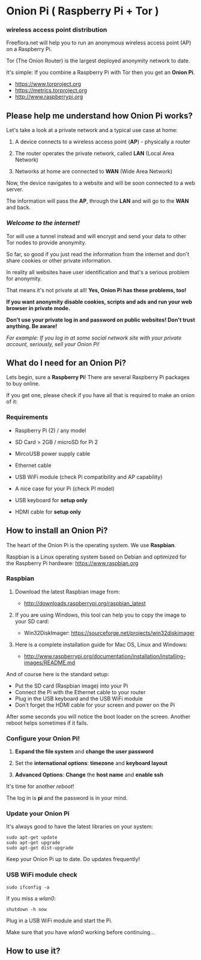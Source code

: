 Onion Pi ( Raspberry Pi + Tor )
===============================

### wireless access point distribution

Freeflora.net will help you to run an anonymous wireless access point (AP) on a Raspberry Pi.

Tor (The Onion Router) is the largest deployed anonymity network to date.

It's simple: If you combine a Raspberry Pi with Tor then you get an **Onion Pi**.

-   https://www.torproject.org
-   https://metrics.torproject.org
-   http://www.raspberrypi.org

Please help me understand how Onion Pi works?
---------------------------------------------

Let's take a look at a private network and a typical use case at home:

1.  A device connects to a wireless access point (**AP**) - physically a router

2.  The router operates the private network, called **LAN** (Local Area Network)

3.  Networks at home are connected to **WAN** (Wide Area Network)

Now, the device navigates to a website and will be soon connected to a web server.

The information will pass the **AP**, through the **LAN** and will go to the **WAN** and back.

### *Welcome to the internet!*

Tor will use a tunnel instead and will encrypt and send your data to other Tor nodes to provide anonymity.

So far, so good if you just read the information from the internet and don't share cookies or other private information.

In reality all websites have user identification and that's a serious problem for anonymity.

That means it's not private at all! **Yes, Onion Pi has these problems, too!**

**If you want anonymity disable cookies, scripts and ads and run your web browser in private mode.**

**Don't use your private log in and password on public websites! Don't trust anything. Be aware!**

*For example:
If you log in at some social network site with your private account, seriously, sell your Onion Pi!*

What do I need for an Onion Pi?
-------------------------------

Lets begin, sure a **Raspberry Pi**! There are several Raspberry Pi packages to
buy online.

If you get one, please check if you have all that is required to make an onion
of it:

### Requirements

-   Raspberry Pi (2) / any model

-   SD Card \> 2GB / microSD for Pi 2

-   MircoUSB power supply cable

-   Ethernet cable

-   USB WiFi module (check Pi compatibility and AP capability)

-   A nice case for your Pi (check PI model)
-   USB keyboard for **setup only**
-   HDMI cable for **setup only**

How to install an Onion Pi?
---------------------------

The heart of the Onion Pi is the operating system. We use **Raspbian**.

Raspbian is a Linux operating system based on Debian and optimized for the Raspberry Pi hardware: https://www.raspbian.org

### Raspbian

1.  Download the latest Raspbian image from:

    -  http://downloads.raspberrypi.org/raspbian_latest

2.  If you are using Windows, this tool can help you to copy the image to your
    SD card:

    -  Win32DiskImager: https://sourceforge.net/projects/win32diskimager

3.  Here is a complete installation guide for Mac OS, Linux and Windows:

    -  http://www.raspberrypi.org/documentation/installation/installing-images/README.md

And of course here is the standard setup:

-   Put the SD card (Raspbian image) into your Pi
-   Connect the Pi with the Ethernet cable to your router
-   Plug in the USB keyboard and the USB WiFi module
-   Don't forget the HDMI cable for your screen and power on the Pi

After some seconds you will notice the boot loader on the screen. 
Another reboot helps sometimes if it fails.
 
### Configure your Onion Pi!

1.  **Expand the file system** and **change the user password**

2.  Set the **international options**: **timezone** and **keyboard layout**

3.  **Advanced Options**: **Change** the **host name** and **enable ssh**

It's time for another *reboot*!

The log in is **pi** and the password is in your mind.

### Update your Onion Pi

It's always good to have the latest libraries on your system:

~~~~~~~~~~~~~~~~~~~~~~~~~~~~~~~~~~~~~~~~~~~~~~~~~~~~~~~~~~~~~~~~~~~~~~~~~~~~~~~~
sudo apt-get update
sudo apt-get upgrade
sudo apt-get dist-upgrade
~~~~~~~~~~~~~~~~~~~~~~~~~~~~~~~~~~~~~~~~~~~~~~~~~~~~~~~~~~~~~~~~~~~~~~~~~~~~~~~~

Keep your Onion Pi up to date. Do updates frequently!

### USB WiFi module check

~~~~~~~~~~~~~~~~~~~~~~~~~~~~~~~~~~~~~~~~~~~~~~~~~~~~~~~~~~~~~~~~~~~~~~~~~~~~~~~~
sudo ifconfig -a
~~~~~~~~~~~~~~~~~~~~~~~~~~~~~~~~~~~~~~~~~~~~~~~~~~~~~~~~~~~~~~~~~~~~~~~~~~~~~~~~

If you miss a *wlan0*:

~~~~~~~~~~~~~~~~~~~~~~~~~~~~~~~~~~~~~~~~~~~~~~~~~~~~~~~~~~~~~~~~~~~~~~~~~~~~~~~~
shutdown -h now
~~~~~~~~~~~~~~~~~~~~~~~~~~~~~~~~~~~~~~~~~~~~~~~~~~~~~~~~~~~~~~~~~~~~~~~~~~~~~~~~

Plug in a USB WiFi module and start the Pi. 

Make sure that you have *wlan0* working before continuing...

How to use it?
--------------
